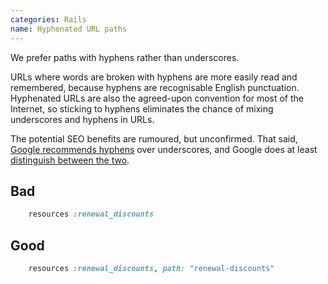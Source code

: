 ```yaml
---
categories: Rails
name: Hyphenated URL paths
---
```


We prefer paths with hyphens rather than underscores.

URLs where words are broken with hyphens are more easily read and remembered, because hyphens are recognisable English punctuation. Hyphenated URLs are also the agreed-upon convention for most of the Internet, so sticking to hyphens eliminates the chance of mixing underscores and hyphens in URLs.

The potential SEO benefits are rumoured, but unconfirmed. That said, [Google recommends hyphens](https://support.google.com/webmasters/answer/76329?hl=en) over underscores, and Google does at least [distinguish between the two](https://www.mattcutts.com/blog/dashes-vs-underscores/).

## Bad

```rb
    resources :renewal_discounts
```

## Good

```rb
    resources :renewal_discounts, path: "renewal-discounts"
```
